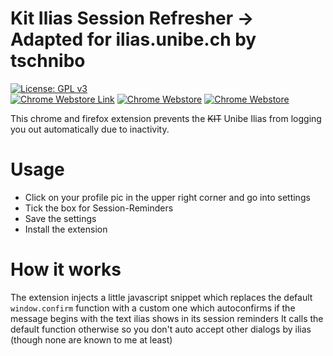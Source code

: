 # Kit Ilias Session Refresher -> Adapted for ilias.unibe.ch by tschnibo
[![License: GPL v3](https://img.shields.io/badge/License-GPLv3-blue.svg)](https://www.gnu.org/licenses/gpl-3.0)
<br>
[![Chrome Webstore Link](https://img.shields.io/chrome-web-store/v/lifdgingcnbhbalcacodcicldbkfdpln)](https://chrome.google.com/webstore/detail/kit-ilias-session-refresh/lifdgingcnbhbalcacodcicldbkfdpln)
[![Chrome Webstore](https://img.shields.io/chrome-web-store/rating/lifdgingcnbhbalcacodcicldbkfdpln)](https://chrome.google.com/webstore/detail/kit-ilias-session-refresh/lifdgingcnbhbalcacodcicldbkfdpln)
[![Chrome Webstore](https://img.shields.io/chrome-web-store/users/lifdgingcnbhbalcacodcicldbkfdpln)](https://chrome.google.com/webstore/detail/kit-ilias-session-refresh/lifdgingcnbhbalcacodcicldbkfdpln)

This chrome and firefox extension prevents the ~~KIT~~ Unibe Ilias from logging you out automatically due to inactivity.

# Usage
* Click on your profile pic in the upper right corner and go into settings
* Tick the box for Session-Reminders
* Save the settings
* Install the extension

# How it works
The extension injects a little javascript snippet which replaces the default `window.confirm` function with a custom
one which autoconfirms if the message begins with the text ilias shows in its session reminders It calls the default function
otherwise so you don't auto accept other dialogs by ilias (though none are known to me at least)

